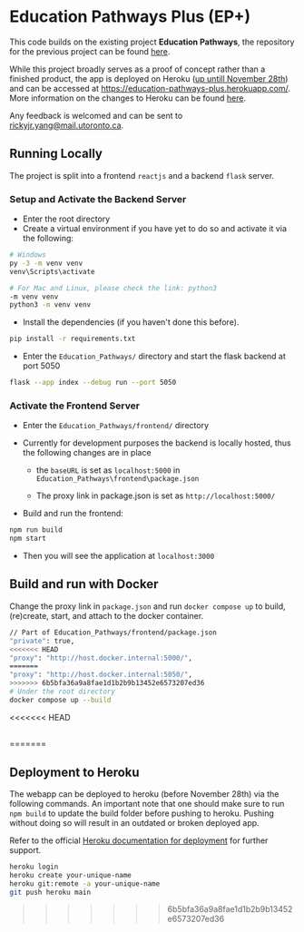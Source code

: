 # Education Pathways Plus (EP+)

This code builds on the existing project **Education Pathways**, the repository for the previous project can be found [here](https://github.com/ECE444-2022Fall/Assignment_1_starter_template).

While this project broadly serves as a proof of concept rather than a finished product, the app is deployed on Heroku ([up untill November 28th](https://thenewstack.io/where-can-heroku-free-tier-users-go/#:~:text=Wise%20added%20that%20starting%20Oct,free%20dynos%20and%20data%20services.)) and can be accessed at https://education-pathways-plus.herokuapp.com/. More information on the changes to Heroku can be found [here]( https://blog.heroku.com/next-chapter).

Any feedback is welcomed and can be sent to rickyjr.yang@mail.utoronto.ca.

## Running Locally

The project is split into a frontend `reactjs` and a backend `flask` server.

### Setup and Activate the Backend Server

- Enter the root directory
- Create a virtual environment if you have yet to do so and activate it via the following:

```bash
# Windows
py -3 -m venv venv
venv\Scripts\activate

# For Mac and Linux, please check the link: python3 
-m venv venv
python3 -m venv venv
```

- Install the dependencies (if you haven't done this before).

```bash
pip install -r requirements.txt
```

- Enter the `Education_Pathways/` directory and start the flask backend at port 5050

```bash
flask --app index --debug run --port 5050
```

### Activate the Frontend Server

- Enter the `Education_Pathways/frontend/` directory

- Currently for development purposes the backend is locally hosted, thus the following changes are in place

  - the `baseURL` is set as `localhost:5000` in `Education_Pathways\frontend\package.json`

  - The proxy link in package.json is set as `http://localhost:5000/`

- Build and run the frontend:

```bash
npm run build
npm start
```

- Then you will see the application at `localhost:3000`

## Build and run with Docker

Change the proxy link in `package.json` and run `docker compose up` to build, (re)create, start, and attach to the docker container.

```bash
// Part of Education_Pathways/frontend/package.json
"private": true,
<<<<<<< HEAD
"proxy": "http://host.docker.internal:5000/",
=======
"proxy": "http://host.docker.internal:5050/",
>>>>>>> 6b5bfa36a9a8fae1d1b2b9b13452e6573207ed36
# Under the root directory
docker compose up --build
```

<<<<<<< HEAD
## 
=======
## Deployment to Heroku

The webapp can be deployed to heroku (before November 28th) via the following commands. An important note that one should make sure to run `npm build` to update the build folder before pushing to heroku. Pushing without doing so will result in an outdated or broken deployed app.

Refer to the official [Heroku documentation for deployment](https://devcenter.heroku.com/articles/git#deploy-your-code) for further support.

```bash
heroku login
heroku create your-unique-name
heroku git:remote -a your-unique-name
git push heroku main
```

>>>>>>> 6b5bfa36a9a8fae1d1b2b9b13452e6573207ed36
